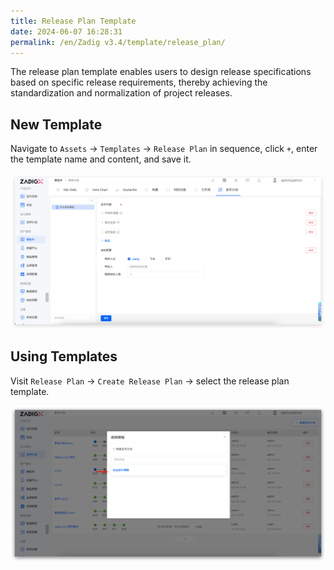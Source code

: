 ```yaml
---
title: Release Plan Template
date: 2024-06-07 16:28:31
permalink: /en/Zadig v3.4/template/release_plan/
---
```


The release plan template enables users to design release specifications based on specific release requirements, thereby achieving the standardization and normalization of project releases.

## New Template

Navigate to `Assets` -> `Templates` -> `Release Plan` in sequence, click `+`, enter the template name and content, and save it.

![Use the Release Plan Template](../../../../_images/release_template_1.png)


## Using Templates

Visit `Release Plan` -> `Create Release Plan` -> select the release plan template.

![Use the Release Plan Template](../../../../_images/release_template_2.png)